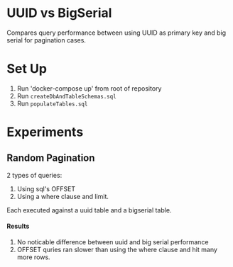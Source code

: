 # UUID vs BigSerial

Compares query performance between using UUID as primary key and big serial for pagination cases.

# Set Up
1. Run 'docker-compose up' from root of repository
2. Run `createDbAndTableSchemas.sql`
3. Run `populateTables.sql`

# Experiments
## Random Pagination
2 types of queries:
1. Using sql's OFFSET
1. Using a where clause and limit.

Each executed against a uuid table and a bigserial table.

#### Results
1. No noticable difference between uuid and big serial performance
1. OFFSET quries ran slower than using the where clause and hit many more rows.
